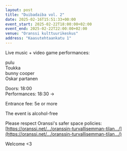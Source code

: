 ```yaml
---
layout: post
title: "Duibadaiba vol. 2"
date: 2025-02-16T15:51:33+00:00
event_start: 2025-02-22T18:00:00+02:00
event_end: 2025-02-22T22:00:00+02:00
venue: "Oranssi kulttuurikeskus"
address: "Kaasutehtaankatu 1"
---
```


Live music + video game performances:  
  
pulu  
Toukka  
bunny cooper  
Oskar partanen  
  
Doors: 18:00  
Performances: 18:30 ->  
  
Entrance fee: 5e or more  
  
The event is alcohol-free  
  
Please respect Oranssi's safer space policies:  
[https://oranssi.net/.../oranssin-turvallisemman-tilan.../](https://oranssi.net/.../oranssin-turvallisemman-tilan.../)  
  
Welcome <3
